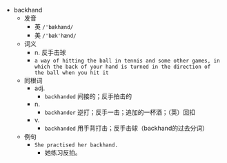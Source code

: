 - backhand
  - 发音
    - 英 `/'bækhænd/`
    - 美 `/'bæk'hænd/`
  - 词义
    - n. 反手击球
    - `a way of hitting the ball in tennis and some other games, in which the back of your hand is turned in the direction of the ball when you hit it`
  - 同根词
    - adj.
      - `backhanded` 间接的；反手拍击的
    - n.
      - `backhander` 逆打；反手一击；追加的一杯酒；（英）回扣
    - v.
      - `backhanded` 用手背打击；反手击球（backhand的过去分词）
  - 例句
    - `She practised her backhand.`
      - 她练习反拍。

